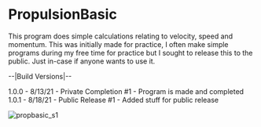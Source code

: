# PropulsionBasic
This program does simple calculations relating to velocity, speed and momentum. This was initially made for practice, I often make simple programs during my free time for practice but I sought to release this to the public. Just in-case if anyone wants to use it.

--|Build Versions|--

1.0.0 - 8/13/21 - Private Completion #1 - Program is made and completed
1.0.1 - 8/18/21 - Public Release #1 - Added stuff for public release

![propbasic_s1](https://user-images.githubusercontent.com/45215785/129899746-b5f6c19f-f61c-49c5-a514-e5e6e7d73fa9.PNG)
